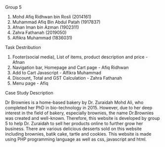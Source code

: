 Group 5
1) Mohd Afiq Ridhwan bin Rosli (2014161)
2) Muhammad Afiq Bin Abdul Patah (1917837)
3) Afnan Iman bin Azman (1902311)
4) Zahra Fathanah (2019050)
5) Alfikra Muhammad (1836031)

Task Destribution
1) Footer(social media), List of items, product description and price - Afnan
2) Navigation bar, Homepage and Cart page - Afiq Ridhwan
3) Add to Cart Javascript - Alfikra Muhammad
4) Discount, Total and GST Calculation - Zahra Fathanah
5) Menu page - Afiq

Case Study Description

Dr Brownies is a home-based bakery by Dr. Zuraidah Mohd Ali, who completed her PhD in bio-technology in 2015. However, due to her deep interest in the field of bakery, especially brownies, the name Dr.Brownies was created and well-known. Therefore, this website is developed by group 5 to help Dr. Zuraidah to sell her products online to further grow her business. There are various delicious desserts sold on this website including brownies, batik cake, tartle and cookies. This website is made using PHP programming language as well as css, javascript and html. 
